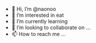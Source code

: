 - 👋 Hi, I’m @naonoo
- 👀 I’m interested in eat
- 🌱 I’m currently learning 
- 💞️ I’m looking to collaborate on ...
- 📫 How to reach me ...

<!---
naonoo/naonoo is a ✨ special ✨ repository because its `README.md` (this file) appears on your GitHub profile.
You can click the Preview link to take a look at your changes.
--->
